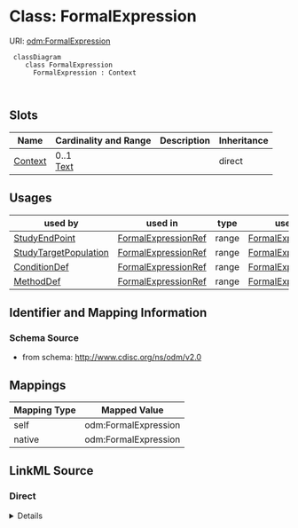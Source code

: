 # Class: FormalExpression



URI: [odm:FormalExpression](http://www.cdisc.org/ns/odm/v2.0/FormalExpression)



```mermaid
 classDiagram
    class FormalExpression
      FormalExpression : Context
        
      
```




<!-- no inheritance hierarchy -->


## Slots

| Name | Cardinality and Range | Description | Inheritance |
| ---  | --- | --- | --- |
| [Context](Context.md) | 0..1 <br/> [Text](Text.md) |  | direct |





## Usages

| used by | used in | type | used |
| ---  | --- | --- | --- |
| [StudyEndPoint](StudyEndPoint.md) | [FormalExpressionRef](FormalExpressionRef.md) | range | [FormalExpression](FormalExpression.md) |
| [StudyTargetPopulation](StudyTargetPopulation.md) | [FormalExpressionRef](FormalExpressionRef.md) | range | [FormalExpression](FormalExpression.md) |
| [ConditionDef](ConditionDef.md) | [FormalExpressionRef](FormalExpressionRef.md) | range | [FormalExpression](FormalExpression.md) |
| [MethodDef](MethodDef.md) | [FormalExpressionRef](FormalExpressionRef.md) | range | [FormalExpression](FormalExpression.md) |






## Identifier and Mapping Information







### Schema Source


* from schema: http://www.cdisc.org/ns/odm/v2.0





## Mappings

| Mapping Type | Mapped Value |
| ---  | ---  |
| self | odm:FormalExpression |
| native | odm:FormalExpression |





## LinkML Source

<!-- TODO: investigate https://stackoverflow.com/questions/37606292/how-to-create-tabbed-code-blocks-in-mkdocs-or-sphinx -->

### Direct

<details>
```yaml
name: FormalExpression
from_schema: http://www.cdisc.org/ns/odm/v2.0
slots:
- Context
slot_usage:
  Context:
    name: Context
    domain_of:
    - FormalExpression
    - Alias
    - ODMFileMetadata
    range: text
    required: false
class_uri: odm:FormalExpression

```
</details>

### Induced

<details>
```yaml
name: FormalExpression
from_schema: http://www.cdisc.org/ns/odm/v2.0
slot_usage:
  Context:
    name: Context
    domain_of:
    - FormalExpression
    - Alias
    - ODMFileMetadata
    range: text
    required: false
attributes:
  Context:
    name: Context
    from_schema: http://www.cdisc.org/ns/odm/v2.0
    rank: 1000
    alias: Context
    owner: FormalExpression
    domain_of:
    - FormalExpression
    - Alias
    - ODMFileMetadata
    range: text
    required: false
class_uri: odm:FormalExpression

```
</details>